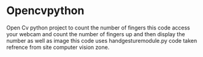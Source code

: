 # Opencvpython
Open Cv python project to count the number of fingers
this code access your webcam and count the number of fingers up and then display the number as well as image 
this code uses handgesturemodule.py code taken refrence from site computer vision zone.
